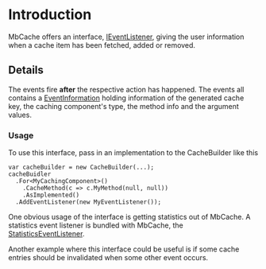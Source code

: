 # Introduction #

MbCache offers an interface, [IEventListener](http://code.google.com/p/mbcache/source/browse/MbCache/Core/Events/IEventListener.cs), giving the user information when a cache item has been fetched, added or removed.


## Details ##

The events fire **after** the respective action has happened. The events all contains a [EventInformation](http://code.google.com/p/mbcache/source/browse/MbCache/Core/Events/EventInformation.cs) holding information of the generated cache key, the caching component's type, the method info and the argument values.

### Usage ###

To use this interface, pass in an implementation to the CacheBuilder like this
```
var cacheBuilder = new CacheBuilder(...);
cacheBuidler
  .For<MyCachingComponent>()
    .CacheMethod(c => c.MyMethod(null, null))
    .AsImplemented()
  .AddEventListener(new MyEventListener());
```

One obvious usage of the interface is getting statistics out of MbCache. A statistics event listener is bundled with MbCache, the [StatisticsEventListener](Statistics.md).

Another example where this interface could be useful is if some cache entries should be invalidated when some other event occurs.